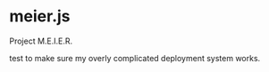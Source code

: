 meier.js
========

Project M.E.I.E.R.

test to make sure my overly complicated deployment system works.
